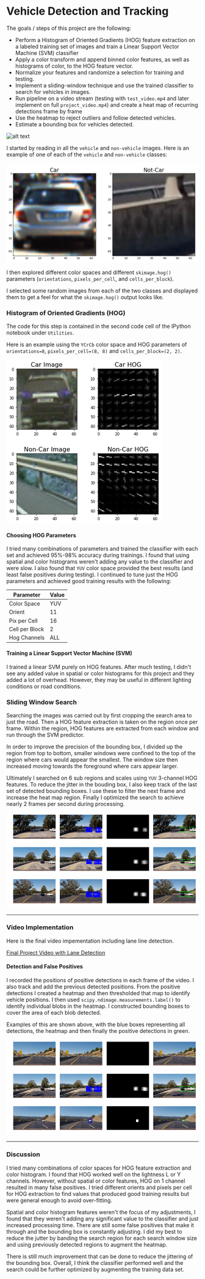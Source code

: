 # Vehicle Detection and Tracking

The goals / steps of this project are the following:

* Perform a Histogram of Oriented Gradients (HOG) feature extraction on a labeled training set of images and train a Linear Support Vector Machine (SVM) classifier
* Apply a color transform and append binned color features, as well as histograms of color, to the HOG feature vector. 
* Normalize your features and randomize a selection for training and testing.
* Implement a sliding-window technique and use the trained classifier to search for vehicles in images.
* Run pipeline on a video stream (testing with `test_video.mp4` and later implement on full `project_video.mp4`) and create a heat map of recurring detections frame by frame
* Use the heatmap to reject outliers and follow detected vehicles.
* Estimate a bounding box for vehicles detected.

[//]: # (Image References)
[image1]: ./examples/car_not_car.png
[image2]: ./examples/hog.png
[image3]: ./output_images/test1.png
[image4]: ./output_images/test2.png
[image5]: ./output_images/test3.png
[image6]: ./output_images/test4.png
[image7]: ./output_images/test5.png
[image8]: ./output_images/test6.png
[image9]: ./video-sample.gif

![alt text][image9]


I started by reading in all the `vehicle` and `non-vehicle` images.  Here is an example of one of each of the `vehicle` and `non-vehicle` classes:

![alt text][image1]

I then explored different color spaces and different `skimage.hog()` parameters (`orientations`, `pixels_per_cell`, and `cells_per_block`).

I selected some random images from each of the two classes and displayed them to get a feel for what the `skimage.hog()` output looks like.

### Histogram of Oriented Gradients (HOG)

The code for this step is contained in the second code cell of the IPython notebook under `Utilities`.

Here is an example using the `YCrCb` color space and HOG parameters of `orientations=8`, `pixels_per_cell=(8, 8)` and `cells_per_block=(2, 2)`.

![alt text][image2]

#### Choosing HOG Parameters

I tried many combinations of parameters and trained the classifier with each set and achieved 95%-98% accuracy during trainings. I found that using spatial and color histograms weren't adding any value to the classifier and were slow. I also found that `YUV` color space provided the best results (and least false positives during testing). I continued to tune just the HOG parameters and achieved good training results with the following:

| Parameter         | Value         |
| ----              | ----          |
| Color Space       | YUV           |
| Orient            | 11            |
| Pix per Cell      | 16            |
| Cell per Block    | 2             |
| Hog Channels      | ALL           |


#### Training a Linear Support Vector Machine (SVM)

I trained a linear SVM purely on HOG features. After much testing, I didn't see any added value in spatial or color histograms for this project and they added a lot of overhead. However, they may be useful in different lighting conditions or road conditions.




### Sliding Window Search

Searching the images was carried out by first cropping the search area to just the road. Then a HOG feature extraction is taken on the region once per frame. Within the region, HOG features are extracted from each window and run through the SVM predictor.

In order to improve the precision of the bounding box, I divided up the region from top to bottom, smaller windows were confined to the top of the region where cars would appear the smallest. The window size then increased moving towards the foreground where cars appear larger.

Ultimately I searched on 6 sub regions and scales using `YUV` 3-channel HOG features. To reduce the jitter in the bouding box, I also keep track of the last set of detected bounding boxes. I use these to filter the next frame and increase the heat map region. Finally I optimized the search to achieve nearly 2 frames per second during processing.

![alt text][image3]
![alt text][image4]
![alt text][image5]

---

### Video Implementation

Here is the final video impementation including lane line detection.

[Final Project Video with Lane Detection](./project_video_output.mp4)


#### Detection and False Positives

I recorded the positions of positive detections in each frame of the video. I also track and add the previous detected positions. From the positive detections I created a heatmap and then thresholded that map to identify vehicle positions. I then used `scipy.ndimage.measurements.label()` to identify individual blobs in the heatmap. I constructed bounding boxes to cover the area of each blob detected.  

Examples of this are shown above, with the blue boxes representing all detections, the heatmap and then finally the positive detections in green.

![alt text][image6]
![alt text][image7]
![alt text][image8]

---

### Discussion

I tried many combinations of color spaces for HOG feature extraction and color histogram. I found that HOG worked well on the lightness L or Y channels. However, without spatial or color features, HOG on 1 channel resulted in many false positives. I tried different orients and pixels per cell for HOG extraction to find values that produced good training results but were general enough to avoid over-fitting.

Spatial and color histogram features weren't the focus of my adjustments, I found that they weren't adding any significant value to the classifier and just increased processing time. There are still some false positives that make it through and the bounding box is constantly adjusting. I did my best to reduce the jutter by banding the search region for each search window size and using previously detected regions to augment the heatmap.

There is still much improvement that can be done to reduce the jittering of the bounding box. Overall, I think the classifier performed well and the search could be further optimized by augmenting the training data set. 
